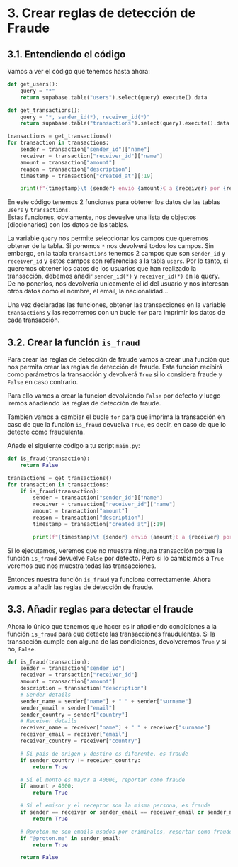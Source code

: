 # 3. Crear reglas de detección de Fraude

## 3.1. Entendiendo el código

Vamos a ver el código que tenemos hasta ahora:

```python
def get_users():
    query = "*"
    return supabase.table("users").select(query).execute().data

def get_transactions():
    query = "*, sender_id(*), receiver_id(*)"
    return supabase.table("transactions").select(query).execute().data

transactions = get_transactions()
for transaction in transactions:
    sender = transaction["sender_id"]["name"]
    receiver = transaction["receiver_id"]["name"]
    amount = transaction["amount"]
    reason = transaction["description"]
    timestamp = transaction["created_at"][:19]

    print(f"{timestamp}\t {sender} envió {amount}€ a {receiver} por {reason}")
```

En este código tenemos 2 funciones para obtener los datos de las tablas `users` y `transactions`.  
Estas funciones, obviamente, nos devuelve una lista de objectos (diccionarios) con los datos de las tablas.

La variable `query` nos permite seleccionar los campos que queremos obtener de la tabla. Si ponemos `*` 
nos devolverá todos los campos. Sin embargo, en la tabla `transactions` tenemos 2 campos que son `sender_id` y `receiver_id`
y estos campos son referencias a la tabla `users`. Por lo tanto, si queremos obtener los datos de los usuarios
que han realizado la transacción, debemos añadir `sender_id(*)` y `receiver_id(*)` en la query.  
De no ponerlos, nos devolvería unicamente el id del usuario y nos interesan otros datos como el nombre, el email, la nacionalidad...

Una vez declaradas las funciones, obtener las transacciones en la variable `transactions` y las recorremos con un bucle `for` para
imprimir los datos de cada transacción.

## 3.2. Crear la función `is_fraud`

Para crear las reglas de detección de fraude vamos a crear una función que nos permita
crear las reglas de detección de fraude. Esta función recibirá como parámetros la transacción
y devolverá `True` si lo considera fraude y `False` en caso contrario.

Para ello vamos a crear la funcion devolviendo `False` por defecto y luego iremos añadiendo
las reglas de detección de fraude.

Tambien vamos a cambiar el bucle `for` para que imprima la transacción en caso de que la función
`is_fraud` devuelva `True`, es decir, en caso de que lo detecte como fraudulenta.

Añade el siguiente código a tu script `main.py`:

```python
def is_fraud(transaction):
    return False

transactions = get_transactions()
for transaction in transactions:
    if is_fraud(transaction):
        sender = transaction["sender_id"]["name"]
        receiver = transaction["receiver_id"]["name"]
        amount = transaction["amount"]
        reason = transaction["description"]
        timestamp = transaction["created_at"][:19]

        print(f"{timestamp}\t {sender} envió {amount}€ a {receiver} por {reason}")
```

Si lo ejecutamos, veremos que no muestra ninguna transacción porque la función `is_fraud` devuelve `False` por defecto.
Pero si lo cambiamos a `True` veremos que nos muestra todas las transacciones.

Entonces nuestra función `is_fraud` ya funciona correctamente. Ahora vamos a añadir las reglas de detección de fraude.

## 3.3. Añadir reglas para detectar el fraude

Ahora lo único que tenemos que hacer es ir añadiendo condiciones a la función `is_fraud` para que detecte
las transacciones fraudulentas. Si la transacción cumple con alguna de las condiciones, devolveremos `True` y si no, `False`.

```python
def is_fraud(transaction):
    sender = transaction["sender_id"]
    receiver = transaction["receiver_id"]
    amount = transaction["amount"]
    description = transaction["description"]
    # Sender details
    sender_name = sender["name"] + " " + sender["surname"]
    sender_email = sender["email"]
    sender_country = sender["country"]
    # Receiver details
    receiver_name = receiver["name"] + " " + receiver["surname"]
    receiver_email = receiver["email"]
    receiver_country = receiver["country"]

    # Si pais de origen y destino es diferente, es fraude
    if sender_country != receiver_country:
        return True

    # Si el monto es mayor a 4000€, reportar como fraude
    if amount > 4000:
        return True

    # Si el emisor y el receptor son la misma persona, es fraude
    if sender == receiver or sender_email == receiver_email or sender_name == receiver_name:
        return True

    # @proton.me son emails usados por criminales, reportar como fraude
    if "@proton.me" in sender_email:
        return True

    return False
```